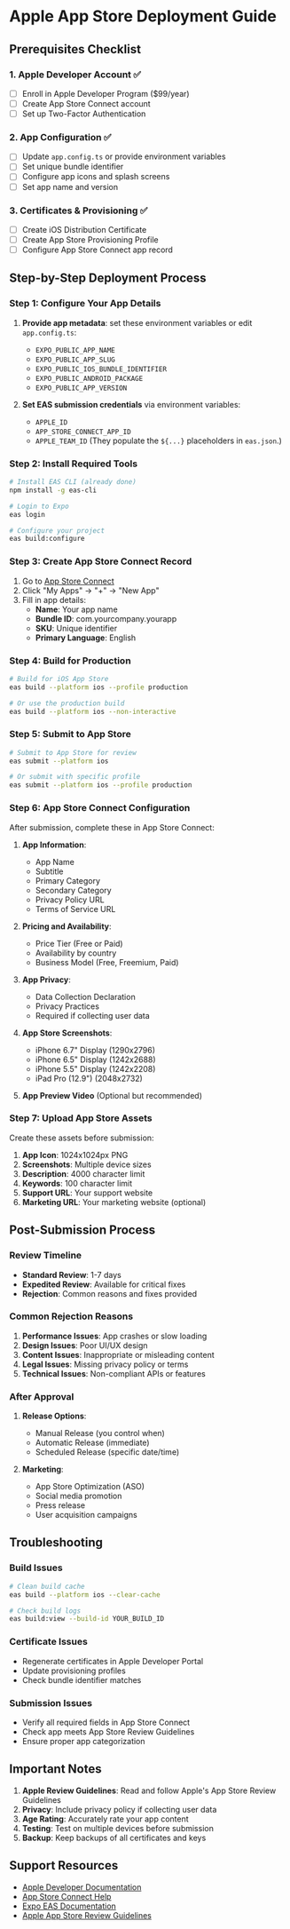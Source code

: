 # Apple App Store Deployment Guide

## Prerequisites Checklist

### 1. Apple Developer Account ✅
- [ ] Enroll in Apple Developer Program ($99/year)
- [ ] Create App Store Connect account
- [ ] Set up Two-Factor Authentication

### 2. App Configuration ✅
- [ ] Update `app.config.ts` or provide environment variables
- [ ] Set unique bundle identifier
- [ ] Configure app icons and splash screens
- [ ] Set app name and version

### 3. Certificates & Provisioning ✅
- [ ] Create iOS Distribution Certificate
- [ ] Create App Store Provisioning Profile
- [ ] Configure App Store Connect app record

## Step-by-Step Deployment Process

### Step 1: Configure Your App Details

1. **Provide app metadata**: set these environment variables or edit `app.config.ts`:
   - `EXPO_PUBLIC_APP_NAME`
   - `EXPO_PUBLIC_APP_SLUG`
   - `EXPO_PUBLIC_IOS_BUNDLE_IDENTIFIER`
   - `EXPO_PUBLIC_ANDROID_PACKAGE`
   - `EXPO_PUBLIC_APP_VERSION`

2. **Set EAS submission credentials** via environment variables:
   - `APPLE_ID`
   - `APP_STORE_CONNECT_APP_ID`
   - `APPLE_TEAM_ID`
   (They populate the `${...}` placeholders in `eas.json`.)

### Step 2: Install Required Tools

```bash
# Install EAS CLI (already done)
npm install -g eas-cli

# Login to Expo
eas login

# Configure your project
eas build:configure
```

### Step 3: Create App Store Connect Record

1. Go to [App Store Connect](https://appstoreconnect.apple.com)
2. Click "My Apps" → "+" → "New App"
3. Fill in app details:
   - **Name**: Your app name
   - **Bundle ID**: com.yourcompany.yourapp
   - **SKU**: Unique identifier
   - **Primary Language**: English

### Step 4: Build for Production

```bash
# Build for iOS App Store
eas build --platform ios --profile production

# Or use the production build
eas build --platform ios --non-interactive
```

### Step 5: Submit to App Store

```bash
# Submit to App Store for review
eas submit --platform ios

# Or submit with specific profile
eas submit --platform ios --profile production
```

### Step 6: App Store Connect Configuration

After submission, complete these in App Store Connect:

1. **App Information**:
   - App Name
   - Subtitle
   - Primary Category
   - Secondary Category
   - Privacy Policy URL
   - Terms of Service URL

2. **Pricing and Availability**:
   - Price Tier (Free or Paid)
   - Availability by country
   - Business Model (Free, Freemium, Paid)

3. **App Privacy**:
   - Data Collection Declaration
   - Privacy Practices
   - Required if collecting user data

4. **App Store Screenshots**:
   - iPhone 6.7" Display (1290x2796)
   - iPhone 6.5" Display (1242x2688)
   - iPhone 5.5" Display (1242x2208)
   - iPad Pro (12.9") (2048x2732)

5. **App Preview Video** (Optional but recommended)

### Step 7: Upload App Store Assets

Create these assets before submission:

1. **App Icon**: 1024x1024px PNG
2. **Screenshots**: Multiple device sizes
3. **Description**: 4000 character limit
4. **Keywords**: 100 character limit
5. **Support URL**: Your support website
6. **Marketing URL**: Your marketing website (optional)

## Post-Submission Process

### Review Timeline
- **Standard Review**: 1-7 days
- **Expedited Review**: Available for critical fixes
- **Rejection**: Common reasons and fixes provided

### Common Rejection Reasons
1. **Performance Issues**: App crashes or slow loading
2. **Design Issues**: Poor UI/UX design
3. **Content Issues**: Inappropriate or misleading content
4. **Legal Issues**: Missing privacy policy or terms
5. **Technical Issues**: Non-compliant APIs or features

### After Approval
1. **Release Options**:
   - Manual Release (you control when)
   - Automatic Release (immediate)
   - Scheduled Release (specific date/time)

2. **Marketing**:
   - App Store Optimization (ASO)
   - Social media promotion
   - Press release
   - User acquisition campaigns

## Troubleshooting

### Build Issues
```bash
# Clean build cache
eas build --platform ios --clear-cache

# Check build logs
eas build:view --build-id YOUR_BUILD_ID
```

### Certificate Issues
- Regenerate certificates in Apple Developer Portal
- Update provisioning profiles
- Check bundle identifier matches

### Submission Issues
- Verify all required fields in App Store Connect
- Check app meets App Store Review Guidelines
- Ensure proper app categorization

## Important Notes

1. **Apple Review Guidelines**: Read and follow Apple's App Store Review Guidelines
2. **Privacy**: Include privacy policy if collecting user data
3. **Age Rating**: Accurately rate your app content
4. **Testing**: Test on multiple devices before submission
5. **Backup**: Keep backups of all certificates and keys

## Support Resources

- [Apple Developer Documentation](https://developer.apple.com/documentation/)
- [App Store Connect Help](https://help.apple.com/app-store-connect/)
- [Expo EAS Documentation](https://docs.expo.dev/build/introduction/)
- [Apple App Store Review Guidelines](https://developer.apple.com/app-store/review/guidelines/)

